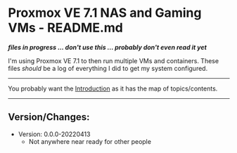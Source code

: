 # Proxmox VE 7.1 NAS and Gaming VMs - README.md

***files in progress ... don't use this ... probably don't even read it yet***

I'm using Proxmox VE 7.1 to then run multiple VMs and containers. These files *should* be a log of everything I did to get my system configured. 

---

You probably want the [Introduction](00.Introduction.md) as it has the map of topics/contents.

---

## Version/Changes:

* Version: 0.0.0-20220413
    + Not anywhere near ready for other people
